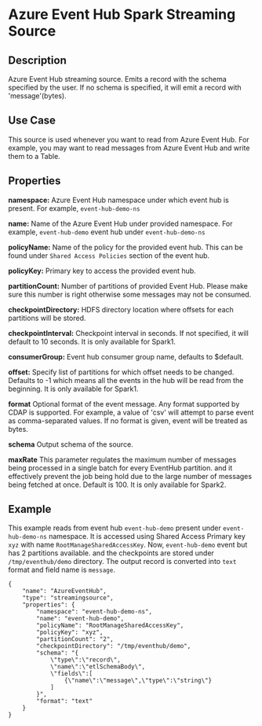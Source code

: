 # Azure Event Hub Spark Streaming Source


Description
-----------
Azure Event Hub streaming source. Emits a record with the schema specified by the user. If no schema
is specified, it will emit a record with 'message'(bytes).

Use Case
--------
This source is used whenever you want to read from Azure Event Hub. For example, you may want to read messages
from Azure Event Hub and write them to a Table.

Properties
----------
**namespace:** Azure Event Hub namespace under which event hub is present. For example, `event-hub-demo-ns`

**name:** Name of the Azure Event Hub under provided namespace. For example, `event-hub-demo` event hub under `event-hub-demo-ns`

**policyName:** Name of the policy for the provided event hub. This can be found under `Shared Access Policies` section of the event hub.

**policyKey:** Primary key to access the provided event hub.

**partitionCount:** Number of partitions of provided Event Hub. Please make sure this number is right otherwise some messages may not be consumed. 

**checkpointDirectory:** HDFS directory location where offsets for each partitions will be stored.
 
**checkpointInterval:** Checkpoint interval in seconds. If not specified, it will default to 10 seconds. It is only available for Spark1.

**consumerGroup:** Event hub consumer group name, defaults to $default.

**offset:** Specify list of partitions for which offset needs to be changed. 
Defaults to -1 which means all the events in the hub will be read from the beginning.  It is only available for Spark1.

**format** Optional format of the event message. Any format supported by CDAP is supported.
For example, a value of 'csv' will attempt to parse event as comma-separated values.
If no format is given, event will be treated as bytes.

**schema** Output schema of the source. 

**maxRate** This parameter regulates the maximum number of messages being processed in a single batch for every EventHub partition. 
and it effectively prevent the job being hold due to the large number of messages being fetched at once. Default is 100.
It is only available for Spark2.

Example
-------
This example reads from event hub `event-hub-demo` present under `event-hub-demo-ns` namespace.
It is accessed using Shared Access Primary key `xyz` with name `RootManageSharedAccessKey`.
Now, `event-hub-demo` event but has 2 partitions available. and the checkpoints are stored under `/tmp/eventhub/demo`
directory. The output record is converted into `text` format and field name is `message`.

    {
        "name": "AzureEventHub",
        "type": "streamingsource",
        "properties": {
            "namespace": "event-hub-demo-ns",
            "name": "event-hub-demo",
            "policyName": "RootManageSharedAccessKey",
            "policyKey": "xyz",
            "partitionCount": "2",
            "checkpointDirectory": "/tmp/eventhub/demo",
            "schema": "{
                \"type\":\"record\",
                \"name\":\"etlSchemaBody\",
                \"fields\":[
                    {\"name\":\"message\",\"type\":\"string\"}
                ]
            }",
            "format": "text"
        }
    }